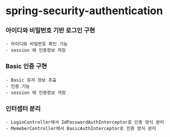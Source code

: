 # spring-security-authentication
### 아이디와 비밀번호 기반 로그인 구현
    - 아이디와 비밀번호 확인 기능
    - session 에 인증정보 저장

### Basic 인증 구현
    - Basic 유저 정보 추출
    - 인증 기능
    - session 에 인증정보 저장

### 인터셉터 분리
    - LoginController에서 IdPasswordAuthInterceptor로 인증 방식 분리
    - MemeberController에서 BasicAuthInterceptor로 인증 방식 분리